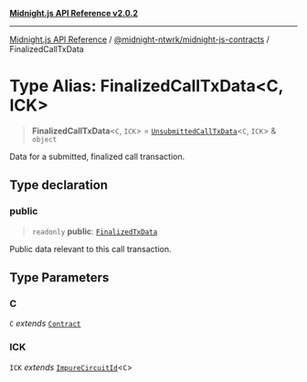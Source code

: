 [**Midnight.js API Reference v2.0.2**](../../../README.md)

***

[Midnight.js API Reference](../../../packages.md) / [@midnight-ntwrk/midnight-js-contracts](../README.md) / FinalizedCallTxData

# Type Alias: FinalizedCallTxData\<C, ICK\>

> **FinalizedCallTxData**\<`C`, `ICK`\> = [`UnsubmittedCallTxData`](UnsubmittedCallTxData.md)\<`C`, `ICK`\> & `object`

Data for a submitted, finalized call transaction.

## Type declaration

### public

> `readonly` **public**: [`FinalizedTxData`](../../midnight-js-types/interfaces/FinalizedTxData.md)

Public data relevant to this call transaction.

## Type Parameters

### C

`C` *extends* [`Contract`](../../midnight-js-types/interfaces/Contract.md)

### ICK

`ICK` *extends* [`ImpureCircuitId`](../../midnight-js-types/type-aliases/ImpureCircuitId.md)\<`C`\>
